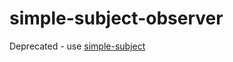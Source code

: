 # simple-subject-observer
Deprecated - use [simple-subject](https://www.npmjs.com/package/simple-subject)
